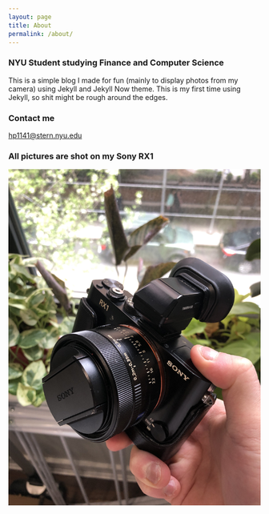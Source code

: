 ```yaml
---
layout: page
title: About
permalink: /about/
---
```


### NYU Student studying Finance and Computer Science

This is a simple blog I made for fun (mainly to display photos from my camera) using Jekyll and Jekyll Now theme. This is my first time using Jekyll, so shit might be rough around the edges.

### Contact me

[hp1141@stern.nyu.edu](mailto:hp1141@stern.nyu.edu)

### All pictures are shot on my Sony RX1

![Sony RX1](/images/rx1.jpg)
